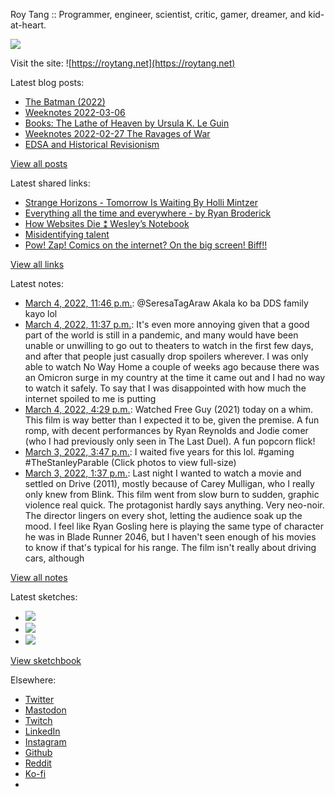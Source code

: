 Roy Tang :: Programmer, engineer, scientist, critic, gamer, dreamer, and kid-at-heart.

![](https://roytang.net/static/img/profile.jpg)

Visit the site: ![https://roytang.net](https://roytang.net)

Latest blog posts:

- [The Batman (2022)](https://roytang.net/2022/03/the-batman/)
- [Weeknotes 2022-03-06](https://roytang.net/2022/03/weeknotes-03-06/)
- [Books: The Lathe of Heaven by Ursula K. Le Guin](https://roytang.net/2022/03/lathe-of-heaven-/)
- [Weeknotes 2022-02-27 The Ravages of War](https://roytang.net/2022/02/weeknotes-02-27/)
- [EDSA and Historical Revisionism](https://roytang.net/2022/02/edsa36/)

[View all posts](https://roytang.net/blog)

Latest shared links:

- [Strange Horizons - Tomorrow Is Waiting By Holli Mintzer](https://roytang.net/2022/02/0c907985fc73bef69dde9d3cc0d10585/)
- [Everything all the time and everywhere - by Ryan Broderick](https://roytang.net/2022/02/eec57e3e17379a85b5e30170c3e20247/)
- [How Websites Die ⁑ Wesley’s Notebook](https://roytang.net/2022/02/96900b240f8b24abf53c44ed13947c16/)
- [Misidentifying talent](https://roytang.net/2022/02/68feb1237ca74fba28f42e7eb812c1aa/)
- [Pow! Zap! Comics on the internet? On the big screen! Biff!!](https://roytang.net/2022/02/4a8da0672ae6293ece4e8068d24792f0/)

[View all links](https://roytang.net/links)

Latest notes:

- [March 4, 2022, 11:46 p.m.](https://roytang.net/2022/03/1499773409605021696/): @SeresaTagAraw Akala ko ba DDS family kayo lol
- [March 4, 2022, 11:37 p.m.](https://roytang.net/2022/03/hzbsdvk/): It&#x27;s even more annoying given that a good part of the world is still in a pandemic, and many would have been unable or unwilling to go out to theaters to watch in the first few days, and after that people just casually drop spoilers wherever. I was only able to watch No Way Home a couple of weeks ago because there was an Omicron surge in my country at the time it came out and I had no way to watch it safely. To say that I was disappointed with how much the internet spoiled to me is putting
- [March 4, 2022, 4:29 p.m.](https://roytang.net/2022/03/08a99408e883fc81ddbd4c0d84fbbf6f/): Watched Free Guy (2021) today on a whim. This film is way better than I expected it to be, given the premise. A fun romp, with decent performances by Ryan Reynolds and Jodie comer (who I had previously only seen in The Last Duel). A fun popcorn flick!
- [March 3, 2022, 3:47 p.m.](https://roytang.net/2022/03/1499290448602435586/): I waited five years for this lol. #gaming #TheStanleyParable (Click photos to view full-size)
- [March 3, 2022, 1:37 p.m.](https://roytang.net/2022/03/drive/): Last night I wanted to watch a movie and settled on Drive (2011), mostly because of Carey Mulligan, who I really only knew from Blink. This film went from slow burn to sudden, graphic violence real quick. The protagonist hardly says anything. Very neo-noir. The director lingers on every shot, letting the audience soak up the mood. I feel like Ryan Gosling here is playing the same type of character he was in Blade Runner 2046, but I haven&#x27;t seen enough of his movies to know if that&#x27;s typical for his range. The film isn&#x27;t really about driving cars, although

[View all notes](https://roytang.net/notes)

Latest sketches:


- ![](https://roytang.net/media/cache/eb/6d/eb6d42690e16874c36049dccfd32b06d.jpg)
- ![](https://roytang.net/media/cache/6c/d5/6cd5b41f73d41026b3f65beeac28a6af.jpg)
- ![](https://roytang.net/media/cache/e5/da/e5da975ee2fed5a25dba802aa7d5ad1c.jpg)

[View sketchbook](https://roytang.net/albums/sketchbook)


Elsewhere:

- [Twitter](https://twitter.com/roytang)
- [Mastodon](https://mastodon.technology/@roytang)
- [Twitch](https://twitch.tv/twitchyroy)
- [LinkedIn](https://www.linkedin.com/in/roytang)
- [Instagram](https://instagram.com/roytang0400)
- [Github](https://github.com/roytang)
- [Reddit](https://reddit.com/u/hungryroy)
- [Ko-fi](https://ko-fi.com/roytang)
- [](mailto:hello@roytang.net)